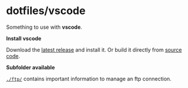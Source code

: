 # dotfiles/vscode

Something to use with **vscode**.

**Install vscode**

Download the [latest release](https://code.visualstudio.com/Download) and install it. Or build it directly from [source code](https://github.com/Microsoft/vscode/wiki/How-to-Contribute#build-and-run-from-source).

**Subfolder available**

[`./ftp/`](ftp/) contains important information to manage an ftp connection.